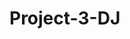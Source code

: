 # Project-3-DJ
<!--
///////////////////////////////
////////erasure poem///////////
//////Dancing Jellyfishes//////
///////////////////////////////

Dancing   
       jellyfishes   10000 
       jellyfishes
Jellyfish[] jellyfishes                [             ]
 o o  bloom   bloom   bloom   bloom   
 o o        o o (          )
        _   _ oo    20000 

 o      up()

      (  0,   0);
           (  );
       ();


          () 
             ();
          Dancing();
  bloom  =  o o (136          );
  bloom  =  o o (     144     );
  bloom  =  o o (          217);
  bloom  =  o o (     216     );
     jellyfishes   0
  dancing jellyfishes();


 o   dancing_jellyfishes()


   o  (      = 0; i < maxjellyfishes; i++)
  
        jX =    (    o (     ));
        jY =    (    o (      ));
        j
    float   =     o (1)
    ;
       (  < 0   ) j = bloom
            (  < 0  ) j = bloom
            (  < 0   ) j = bloom
         j = bloom  
       (  getjelly(jX, jY) ==   )
    
        setjelly(jX, jY, j);
      jellyfishes[   jellyfishes] =     Jellyfish(jX, jY);
         jellyfishes++;
    
  


 o       () 
   o  (      = 0    <     _   _ oo    ++) {
                 =    ((   )    o (   jellyfishes),    jellyfishes - 1);
    jellyfishes[        ]    () 
  


 o              () {
        o   (0        0);


      Jellyfish 
      x  y
  Jellyfish(    x  ,     y  ) 
    x = x  
    y = y  
  
  
   o      () 
         (x < 0) 
      x +=      ;
    
         (x >       -  ) 
      x -=      ;
    
         (y < 0) 
      y += 
    
         (y >        -  ) 
      y -= 


           o o  =      jelly(x  y);
       (mySquishy == bloom )  
         (     jelly(x - 1, y + 1) ==    &&  .   jelly(x + 1, y + 1) ==    &&  .   jelly(x, y + 1) ==   )  o  (0, 1)
              ( .   jelly(x - 1, y) == bloom  &&  .   jelly(x - 1, y - 1) !=   )  o  (0, -1);
              ( .   jelly(x - 1, y) == bloom  &&  .   jelly(x - 1, y - 1) ==   )  o  (-1, -1);
              ( .   jelly(x + 1, y) == bloom  &&  .   jelly(x + 1, y - 1) !=   )  o  (0, -1);
              ( .   jelly(x + 1, y) == bloom  &&  .   jelly(x + 1, y - 1) ==   )  o  (1, -1);
            o  ((   )    o (4) - 1, 0);
              (mySquishy == bloom )  
         ( .   jelly(x - 1, y + 1) ==    &&  .   jelly(x + 1, y + 1) ==    &&  .   jelly(x, y + 1) ==   )  o  (0, 1)
              ( .   jelly(x + 1, y) == bloom  &&  .   jelly(x + 1, y - 1) !=   )  o  (0, -1);
              ( .   jelly(x + 1, y) == bloom  &&  .   jelly(x + 1, y - 1) ==   )  o  (1, -1);
              ( .   jelly(x - 1, y) == bloom  &&  .   jelly(x - 1, y - 1) !=   )  o  (0, -1);
              ( .   jelly(x - 1, y) == bloom  &&  .   jelly(x - 1, y - 1) ==   )  o  (-1, -1);
            o  ((   )    o (4) - 1, 0);
    
            (mySquishy == bloom )
    
         ( .  jelly(x - 1, y - 1) ==    &&  .   jelly(x + 1, y - 1) ==    &&  .   jelly(x, y - 1) ==   )  o  (0, -1)
              ( .getjelly(x - 1, y) == bloom  &&  .   jelly(x - 1, y + 1) != bg) move(0, 1);
              ( .getjelly(x - 1, y) == bloom  &&  .   jelly(x - 1, y + 1) == bg) move(-1, 1);
              ( .getjelly(x + 1, y) == bloom  &&  .   jelly(x + 1, y + 1) != bg) move(0, 1);
              ( .getjelly(x + 1, y) == bloom  &&  .   jelly(x + 1, y + 1) == bg) move(1, 1);
            o  ((   )    o (4) - 1, 0);
    
            (mySquishy == bloom )
    
         ( .   jelly(x - 1, y - 1) ==    &&  .   jelly(x + 1, y - 1) ==    &&  .   jelly(x, y - 1) ==   )  o  (0, -1)
              ( .   jelly(x + 1, y) == bloom  &&  .   jelly(x + 1, y + 1) !=   )  o  (0, 1);
              ( .   jelly(x + 1, y) == bloom  &&  .   jelly(x + 1, y + 1) ==   )  o  (1, 1);
              ( .   jelly(x - 1, y) == bloom  &&  .   jelly(x - 1, y + 1) !=   )  o  (0, 1);
              ( .   jelly(x - 1, y) == bloom  &&  .   jelly(x - 1, y + 1) ==   )  o  (-1, 1);
            o  ((   )    o (4) - 1, 0); 
    
  
  
   o    o  (    dx,     dy) {
       ( .   jelly(x + dx, y + dy) ==   ) 
       .   jelly(x + dx, y + dy,  .   jelly(x, y));
       .   jelly(x, y,  o o (0, 62, 120));
      x += dx;
      y += dy;
    
  


      Dancing 
  
   o      jelly(    x      y      j) 
         (x < 0) x += 
         (x >       - 1) x -= 
         (y < 0) y += 
         (y >        - 1) y -= 
       (x  y  j);
  
  
   o o     jelly(    x      y) 
         (x < 0) x += 
         (x >       - 1) x -= 
         (y < 0) y += 
         (y >        - 1) y -= 
              (x  y) 
  


 o    o          () 
       ();

-->
